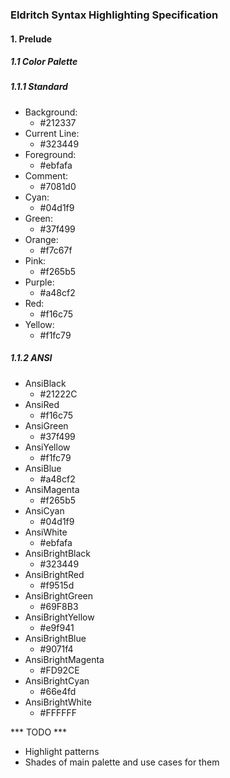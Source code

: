 ### Eldritch Syntax Highlighting Specification

#### 1. Prelude
##### 1.1 Color Palette
##### 1.1.1 Standard
- Background:
  - #212337
- Current Line:
  - #323449
- Foreground:
  - #ebfafa
- Comment:
  - #7081d0
- Cyan:
  - #04d1f9
- Green:
  - #37f499
- Orange:
  - #f7c67f
- Pink:
  - #f265b5
- Purple:
  - #a48cf2
- Red:
  - #f16c75
- Yellow:
  - #f1fc79

##### 1.1.2 ANSI
- AnsiBlack
  - #21222C
- AnsiRed
  - #f16c75
- AnsiGreen
  - #37f499
- AnsiYellow
  - #f1fc79
- AnsiBlue
  - #a48cf2
- AnsiMagenta
  - #f265b5
- AnsiCyan
  - #04d1f9
- AnsiWhite
  - #ebfafa
- AnsiBrightBlack
  - #323449
- AnsiBrightRed
  - #f9515d
- AnsiBrightGreen
  - #69F8B3
- AnsiBrightYellow
  - #e9f941
- AnsiBrightBlue
  - #9071f4
- AnsiBrightMagenta
  - #FD92CE
- AnsiBrightCyan
  - #66e4fd
- AnsiBrightWhite
  - #FFFFFF


*** TODO ***
- Highlight patterns
- Shades of main palette and use cases for them
